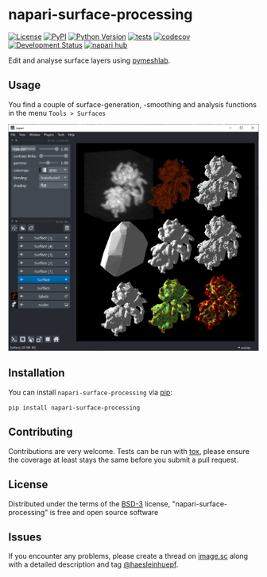 # napari-surface-processing

[![License](https://img.shields.io/pypi/l/napari-surface-processing.svg?color=green)](https://github.com/haesleinhuepf/napari-surface-processing/raw/master/LICENSE)
[![PyPI](https://img.shields.io/pypi/v/napari-surface-processing.svg?color=green)](https://pypi.org/project/napari-surface-processing)
[![Python Version](https://img.shields.io/pypi/pyversions/napari-surface-processing.svg?color=green)](https://python.org)
[![tests](https://github.com/haesleinhuepf/napari-surface-processing/workflows/tests/badge.svg)](https://github.com/haesleinhuepf/napari-surface-processing/actions)
[![codecov](https://codecov.io/gh/haesleinhuepf/napari-surface-processing/branch/master/graph/badge.svg)](https://codecov.io/gh/haesleinhuepf/napari-surface-processing)
[![Development Status](https://img.shields.io/pypi/status/napari-surface-processing.svg)](https://en.wikipedia.org/wiki/Software_release_life_cycle#Alpha)
[![napari hub](https://img.shields.io/endpoint?url=https://api.napari-hub.org/shields/napari-surface-processing)](https://napari-hub.org/plugins/napari-surface-processing)

Edit and analyse surface layers using [pymeshlab](https://pymeshlab.readthedocs.io/).

## Usage

You find a couple of surface-generation, -smoothing and analysis functions in the menu `Tools > Surfaces`

![img.png](docs/screenshot.png)

## Installation

You can install `napari-surface-processing` via [pip]:

    pip install napari-surface-processing

## Contributing

Contributions are very welcome. Tests can be run with [tox], please ensure
the coverage at least stays the same before you submit a pull request.

## License

Distributed under the terms of the [BSD-3] license,
"napari-surface-processing" is free and open source software

## Issues

If you encounter any problems, please create a thread on [image.sc] along with a detailed description and tag [@haesleinhuepf].

[napari]: https://github.com/napari/napari
[Cookiecutter]: https://github.com/audreyr/cookiecutter
[@napari]: https://github.com/napari
[MIT]: http://opensource.org/licenses/MIT
[BSD-3]: http://opensource.org/licenses/BSD-3-Clause
[GNU GPL v3.0]: http://www.gnu.org/licenses/gpl-3.0.txt
[GNU LGPL v3.0]: http://www.gnu.org/licenses/lgpl-3.0.txt
[Apache Software License 2.0]: http://www.apache.org/licenses/LICENSE-2.0
[Mozilla Public License 2.0]: https://www.mozilla.org/media/MPL/2.0/index.txt
[cookiecutter-napari-plugin]: https://github.com/napari/cookiecutter-napari-plugin

[file an issue]: https://github.com/haesleinhuepf/napari-surface-processing/issues

[napari]: https://github.com/napari/napari
[tox]: https://tox.readthedocs.io/en/latest/
[pip]: https://pypi.org/project/pip/
[PyPI]: https://pypi.org/

[image.sc]: https://image.sc
[@haesleinhuepf]: https://twitter.com/haesleinhuepf
